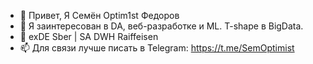 - 👋 Привет, Я Семён Optim1st Федоров
- 👀 Я заинтересован в DA, веб-разработке и ML. T-shape в BigData. 
- 🌱 exDE Sber | SA DWH Raiffeisen
- 📫 Для связи лучше писать в Telegram: https://t.me/SemOptimist
